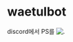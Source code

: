 # waetulbot
discord에서 PS를
![.](https://cdn.discordapp.com/attachments/750756917869150242/813050872568873000/2021-02-21_11.13.23.png)
